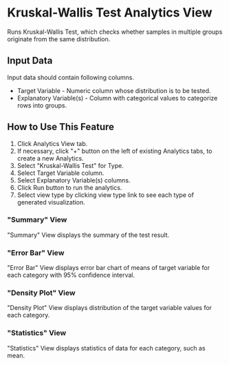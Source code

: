 # Kruskal-Wallis Test Analytics View

Runs Kruskal-Wallis Test, which checks whether samples in multiple groups originate from the same distribution.

## Input Data
Input data should contain following columns.

  * Target Variable - Numeric column whose distribution is to be tested.
  * Explanatory Variable(s) - Column with categorical values to categorize rows into groups.

## How to Use This Feature
1. Click Analytics View tab.
2. If necessary, click "+" button on the left of existing Analytics tabs, to create a new Analytics.
3. Select "Kruskal-Wallis Test" for Type.
4. Select Target Variable column.
5. Select Explanatory Variable(s) columns.
6. Click Run button to run the analytics.
7. Select view type by clicking view type link to see each type of generated visualization.

### "Summary" View
"Summary" View displays the summary of the test result.

### "Error Bar" View
"Error Bar" View displays error bar chart of means of target variable for each category with 95% confidence interval.

### "Density Plot" View
"Density Plot" View displays distribution of the target variable values for each category.

### "Statistics" View
"Statistics" View displays statistics of data for each category, such as mean.
